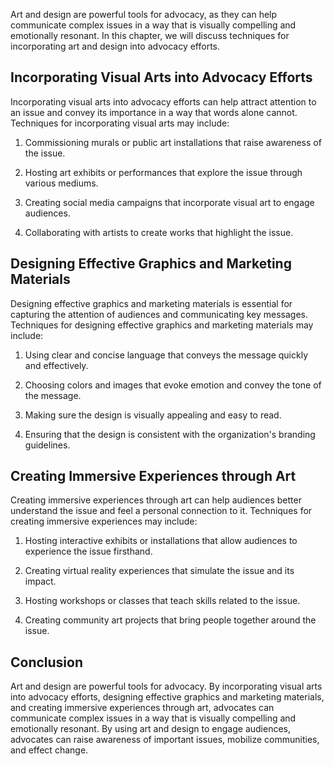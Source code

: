
Art and design are powerful tools for advocacy, as they can help communicate complex issues in a way that is visually compelling and emotionally resonant. In this chapter, we will discuss techniques for incorporating art and design into advocacy efforts.

Incorporating Visual Arts into Advocacy Efforts
-----------------------------------------------

Incorporating visual arts into advocacy efforts can help attract attention to an issue and convey its importance in a way that words alone cannot. Techniques for incorporating visual arts may include:

1. Commissioning murals or public art installations that raise awareness of the issue.

2. Hosting art exhibits or performances that explore the issue through various mediums.

3. Creating social media campaigns that incorporate visual art to engage audiences.

4. Collaborating with artists to create works that highlight the issue.

Designing Effective Graphics and Marketing Materials
----------------------------------------------------

Designing effective graphics and marketing materials is essential for capturing the attention of audiences and communicating key messages. Techniques for designing effective graphics and marketing materials may include:

1. Using clear and concise language that conveys the message quickly and effectively.

2. Choosing colors and images that evoke emotion and convey the tone of the message.

3. Making sure the design is visually appealing and easy to read.

4. Ensuring that the design is consistent with the organization's branding guidelines.

Creating Immersive Experiences through Art
------------------------------------------

Creating immersive experiences through art can help audiences better understand the issue and feel a personal connection to it. Techniques for creating immersive experiences may include:

1. Hosting interactive exhibits or installations that allow audiences to experience the issue firsthand.

2. Creating virtual reality experiences that simulate the issue and its impact.

3. Hosting workshops or classes that teach skills related to the issue.

4. Creating community art projects that bring people together around the issue.

Conclusion
----------

Art and design are powerful tools for advocacy. By incorporating visual arts into advocacy efforts, designing effective graphics and marketing materials, and creating immersive experiences through art, advocates can communicate complex issues in a way that is visually compelling and emotionally resonant. By using art and design to engage audiences, advocates can raise awareness of important issues, mobilize communities, and effect change.
